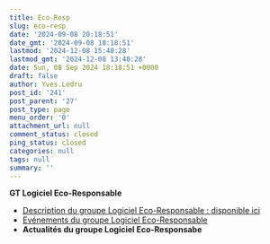 ```yaml
---
title: Eco-Resp
slug: eco-resp
date: '2024-09-08 20:18:51'
date_gmt: '2024-09-08 18:18:51'
lastmod: '2024-12-08 15:40:28'
lastmod_gmt: '2024-12-08 13:40:28'
date: Sun, 08 Sep 2024 18:18:51 +0000
draft: false
author: Yves.Ledru
post_id: '241'
post_parent: '27'
post_type: page
menu_order: '0'
attachment_url: null
comment_status: closed
ping_status: closed
categories: null
tags: null
summary: ''
---
```


**GT Logiciel Eco-Responsable**

  * [Description du groupe Logiciel Eco-Responsable : disponible ici](https://gdr-gpl-2013-2024.imag.fr/Groupes/Eco-Resp/Description.html)
  * [Evénements du groupe Logiciel Eco-Responsable](https://gdr-gpl-2013-2024.imag.fr/Groupes/Eco-Resp/Evenements.html)
  * **Actualités du groupe Logiciel Eco-Responsabe**


